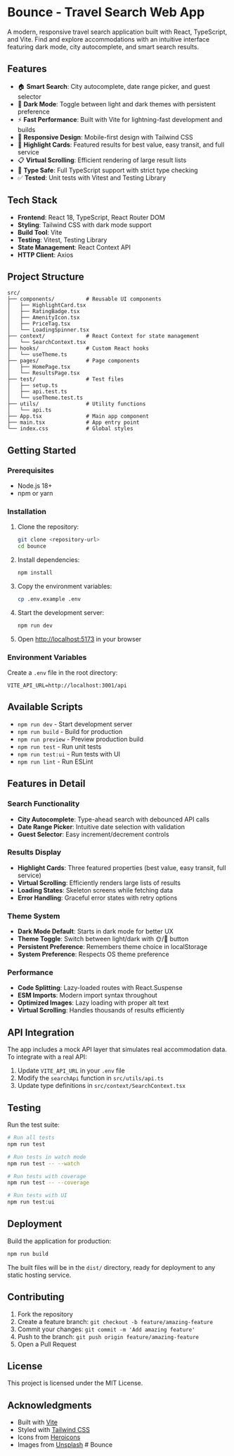 # Bounce - Travel Search Web App

A modern, responsive travel search application built with React, TypeScript, and Vite. Find and explore accommodations with an intuitive interface featuring dark mode, city autocomplete, and smart search results.

## Features

- 🏠 **Smart Search**: City autocomplete, date range picker, and guest selector
- 🌙 **Dark Mode**: Toggle between light and dark themes with persistent preference
- ⚡ **Fast Performance**: Built with Vite for lightning-fast development and builds
- 📱 **Responsive Design**: Mobile-first design with Tailwind CSS
- 🎯 **Highlight Cards**: Featured results for best value, easy transit, and full service
- 📋 **Virtual Scrolling**: Efficient rendering of large result lists
- 🧪 **Type Safe**: Full TypeScript support with strict type checking
- ✅ **Tested**: Unit tests with Vitest and Testing Library

## Tech Stack

- **Frontend**: React 18, TypeScript, React Router DOM
- **Styling**: Tailwind CSS with dark mode support
- **Build Tool**: Vite
- **Testing**: Vitest, Testing Library
- **State Management**: React Context API
- **HTTP Client**: Axios

## Project Structure

```
src/
├── components/          # Reusable UI components
│   ├── HighlightCard.tsx
│   ├── RatingBadge.tsx
│   ├── AmenityIcon.tsx
│   ├── PriceTag.tsx
│   └── LoadingSpinner.tsx
├── context/             # React Context for state management
│   └── SearchContext.tsx
├── hooks/               # Custom React hooks
│   └── useTheme.ts
├── pages/               # Page components
│   ├── HomePage.tsx
│   └── ResultsPage.tsx
├── test/                # Test files
│   ├── setup.ts
│   ├── api.test.ts
│   └── useTheme.test.ts
├── utils/               # Utility functions
│   └── api.ts
├── App.tsx              # Main app component
├── main.tsx             # App entry point
└── index.css            # Global styles
```

## Getting Started

### Prerequisites

- Node.js 18+ 
- npm or yarn

### Installation

1. Clone the repository:
   ```bash
   git clone <repository-url>
   cd bounce
   ```

2. Install dependencies:
   ```bash
   npm install
   ```

3. Copy the environment variables:
   ```bash
   cp .env.example .env
   ```

4. Start the development server:
   ```bash
   npm run dev
   ```

5. Open [http://localhost:5173](http://localhost:5173) in your browser

### Environment Variables

Create a `.env` file in the root directory:

```env
VITE_API_URL=http://localhost:3001/api
```

## Available Scripts

- `npm run dev` - Start development server
- `npm run build` - Build for production
- `npm run preview` - Preview production build
- `npm run test` - Run unit tests
- `npm run test:ui` - Run tests with UI
- `npm run lint` - Run ESLint

## Features in Detail

### Search Functionality
- **City Autocomplete**: Type-ahead search with debounced API calls
- **Date Range Picker**: Intuitive date selection with validation
- **Guest Selector**: Easy increment/decrement controls

### Results Display
- **Highlight Cards**: Three featured properties (best value, easy transit, full service)
- **Virtual Scrolling**: Efficiently renders large lists of results
- **Loading States**: Skeleton screens while fetching data
- **Error Handling**: Graceful error states with retry options

### Theme System
- **Dark Mode Default**: Starts in dark mode for better UX
- **Theme Toggle**: Switch between light/dark with 🌞/🌚 button
- **Persistent Preference**: Remembers theme choice in localStorage
- **System Preference**: Respects OS theme preference

### Performance
- **Code Splitting**: Lazy-loaded routes with React.Suspense
- **ESM Imports**: Modern import syntax throughout
- **Optimized Images**: Lazy loading with proper alt text
- **Virtual Scrolling**: Handles thousands of results efficiently

## API Integration

The app includes a mock API layer that simulates real accommodation data. To integrate with a real API:

1. Update `VITE_API_URL` in your `.env` file
2. Modify the `searchApi` function in `src/utils/api.ts`
3. Update type definitions in `src/context/SearchContext.tsx`

## Testing

Run the test suite:

```bash
# Run all tests
npm run test

# Run tests in watch mode
npm run test -- --watch

# Run tests with coverage
npm run test -- --coverage

# Run tests with UI
npm run test:ui
```

## Deployment

Build the application for production:

```bash
npm run build
```

The built files will be in the `dist/` directory, ready for deployment to any static hosting service.

## Contributing

1. Fork the repository
2. Create a feature branch: `git checkout -b feature/amazing-feature`
3. Commit your changes: `git commit -m 'Add amazing feature'`
4. Push to the branch: `git push origin feature/amazing-feature`
5. Open a Pull Request

## License

This project is licensed under the MIT License.

## Acknowledgments

- Built with [Vite](https://vitejs.dev/)
- Styled with [Tailwind CSS](https://tailwindcss.com/)
- Icons from [Heroicons](https://heroicons.com/)
- Images from [Unsplash](https://unsplash.com/)
#   B o u n c e 
 
 